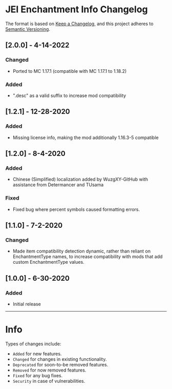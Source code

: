 # JEI Enchantment Info Changelog
The format is based on [Keep a Changelog](https://keepachangelog.com/en/1.0.0/), and this project adheres to [Semantic Versioning](https://semver.org/spec/v2.0.0.html).

## [2.0.0] - 4-14-2022
### Changed
- Ported to MC 1.17.1 (compatible with MC 1.17.1 to 1.18.2)
### Added
- ".desc" as a valid suffix to increase mod compatibility

## [1.2.1] - 12-28-2020
### Added
- Missing license info, making the mod additionally 1.16.3-5 compatible

## [1.2.0] - 8-4-2020
### Added
- Chinese (Simplified) localization added by WuzgXY-GitHub with assistance from Determancer and TUsama
### Fixed
- Fixed bug where percent symbols caused formatting errors.

## [1.1.0] - 7-2-2020
### Changed
- Made item compatibility detection dynamic, rather than reliant on EnchantmentType names, to increase compatibility with mods that add custom EnchantmentType values.

## [1.0.0] - 6-30-2020
### Added
- Initial release

---
# Info
Types of changes include: 
- `Added` for new features.
- `Changed` for changes in existing functionality.
- `Deprecated` for soon-to-be removed features.
- `Removed` for now removed features.
- `Fixed` for any bug fixes.
- `Security` in case of vulnerabilities.